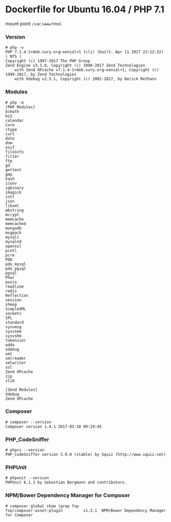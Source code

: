 # Dockerfile for Ubuntu 16.04 / PHP 7.1

mount point `/var/www/html`

### Version
```
# php -v
PHP 7.1.4-1+deb.sury.org~xenial+1 (cli) (built: Apr 11 2017 22:12:32) ( NTS )
Copyright (c) 1997-2017 The PHP Group
Zend Engine v3.1.0, Copyright (c) 1998-2017 Zend Technologies
    with Zend OPcache v7.1.4-1+deb.sury.org~xenial+1, Copyright (c) 1999-2017, by Zend Technologies
    with Xdebug v2.5.1, Copyright (c) 2002-2017, by Derick Rethans
```

### Modules
```
# php -m
[PHP Modules]
bcmath
bz2
calendar
Core
ctype
curl
date
dom
exif
fileinfo
filter
ftp
gd
gettext
gmp
hash
iconv
igbinary
imagick
intl
json
libxml
mbstring
mcrypt
memcache
memcached
mongodb
msgpack
mysqli
mysqlnd
openssl
pcntl
pcre
PDO
pdo_mysql
pdo_pgsql
pgsql
Phar
posix
readline
redis
Reflection
session
shmop
SimpleXML
sockets
SPL
standard
sysvmsg
sysvsem
sysvshm
tokenizer
wddx
xdebug
xml
xmlreader
xmlwriter
xsl
Zend OPcache
zip
zlib

[Zend Modules]
Xdebug
Zend OPcache
```

### Composer
```
# composer --version
Composer version 1.4.1 2017-03-10 09:29:45
```

### PHP_CodeSniffer
```
# phpcs --version   
PHP_CodeSniffer version 3.0.0 (stable) by Squiz (http://www.squiz.net)
```

### PHPUnit
```
# phpunit --version
PHPUnit 6.1.3 by Sebastian Bergmann and contributors.
```

### NPM/Bower Dependency Manager for Composer
```
# composer global show |grep fxp
fxp/composer-asset-plugin         v1.3.1  NPM/Bower Dependency Manager for Composer
```
